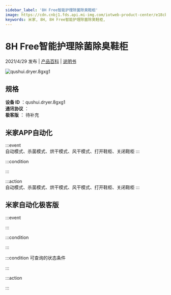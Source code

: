 ```yaml
---
sidebar_label: '8H Free智能护理除菌除臭鞋柜'
image: https://cdn.cnbj1.fds.api.mi-img.com/iotweb-product-center/e18cb347c9ae3ca025bc82dca09053e5_产品拟物图.png?GalaxyAccessKeyId=AKVGLQWBOVIRQ3XLEW&Expires=9223372036854775807&Signature=IhELlTGNvcKSpP245+cB6PeJWUc=
keywords: 米家, 8H, 8H Free智能护理除菌除臭鞋柜, 
---
```

# 8H Free智能护理除菌除臭鞋柜

2021/4/29 发布 | [产品百科](https://home.mi.com/webapp/content/baike/product/index.html?model=qushui.dryer.8gxg1/) | [说明书](https://home.mi.com/views/introduction.html?model=qushui.dryer.8gxg1&region=cn)

![qushui.dryer.8gxg1](https://cdn.cnbj1.fds.api.mi-img.com/iotweb-product-center/e18cb347c9ae3ca025bc82dca09053e5_产品拟物图.png?GalaxyAccessKeyId=AKVGLQWBOVIRQ3XLEW&Expires=9223372036854775807&Signature=IhELlTGNvcKSpP245+cB6PeJWUc=)

## 规格  
> 
**设备 ID** ：qushui.dryer.8gxg1  
**通讯协议** ：  
**极客版**  ： 待补充 


## 米家APP自动化  

:::event  
自动模式、杀菌模式、烘干模式、风干模式、打开鞋柜、关闭鞋柜
:::

:::condition  

:::

:::action   
自动模式、杀菌模式、烘干模式、风干模式、打开鞋柜、关闭鞋柜
:::

## 米家自动化极客版  

:::event  

:::

:::condition  

:::

:::condition 可查询的状态条件  

:::

:::action  

:::

        
